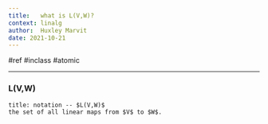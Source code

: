 ```yaml
---
title:   what is L(V,W)?
context: linalg
author:  Huxley Marvit
date: 2021-10-21
---
```


#ref #inclass #atomic 

***

### L(V,W)
```ad-def
title: notation -- $L(V,W)$
the set of all linear maps from $V$ to $W$.
```